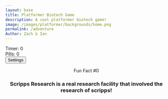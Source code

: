 ```yaml
---
layout: base
title: Platformer Biotech Game
description: A cool platformer biotech game!
image: /images/platformer/backgrounds/home.png
permalink: /adventure
Author: Zach & Ian
---
```


<style>
  body {
    overflow-x: hidden; 
  }
</style>

<div id="sidebar" class="sidebar" style="z-index: 9999">
</div>
<div id="leaderboardDropDown" class="leaderboardDropDown" style="z-index: 9999">
</div>

<audio id="Mushroom" src="{{site.baseurl}}/assets/audio/Mushroom.mp3" preload="auto"></audio>

<audio id="goombaDeath" src="{{site.baseurl}}/assets/audio/goomba-death.mp3" preload="auto"></audio>

<audio id ="PlayerJump" src="{{site.baseurl}}/assets/audio/mario-jump.mp3" preload="auto"></audio>

<audio id ="PlayerDeath" src="{{site.baseurl}}/assets/audio/MarioDeath.mp3" preload="auto"></audio>

<audio id ="coin" src="{{site.baseurl}}/assets/audio/coin.mp3" preload="auto"></audio>

<audio id="everlong" src="{{site.baseurl}}/assets/audio/everlong.mp3" preload="auto"></audio>

<audio id="Scripps" src="{{site.baseurl}}/assets/audio/El_Gigante_De_Hierro.mp3" preload="auto"></audio>

<audio id="EARFQUAKE" src="{{site.baseurl}}/assets/audio/EARFQUAKE.mp3" preload="auto"></audio>

<audio id="Noid" src="{{site.baseurl}}/assets/audio/Noid.mp3" preload="auto"></audio>

<audio id="SeeYouAgain" src="{{site.baseurl}}/assets/audio/SeeYouAgain.mp3" preload="auto"></audio>

<audio id="WUSYANAME" src="{{site.baseurl}}/assets/audio/WUSYANAME.mp3" preload="auto"></audio>

<audio id="regicide" src="{{site.baseurl}}/assets/audio/regicide.mp3" preload="auto"></audio>

<audio id ="stomp" src="{{site.baseurl}}/assets/audio/stomp2-93279.mp3" preload="auto"></audio>

<audio id = "boing" src ="{{site.baseurl}}/assets/audio/boing-101318.mp3" preload="auto"></audio>

<audio id = "flush" src ="{{site.baseurl}}/assets/audio/toilet-flushing.mp3" preload="auto"></audio>

<audio id = "laserSound" src ="{{site.baseurl}}/assets/audio/laser.mp3" preload="auto"></audio>

<audio id = "laserCharge" src ="{{site.baseurl}}/assets/audio/charging-laser.mp3" preload="auto"></audio>

<div id="canvasContainer">
  <div class="submenu">
    <div id="score">
        Timer: <span id="timeScore">0</span>
    </div>
    <div id="score">
        Pills: <span id="coinScore">0</span>
    </div>
    <div id="gameBegin" hidden>
        <button id="startGame">Start Game</button>
    </div>
    <div id="gameOver" hidden>
        <button id="restartGame">Restart</button>
    </div>
    <div id="settings"> 
       <button id="settings-button">Settings</button>
    </div>
  </div>
</div>

<div id="container">
    <header class="fun_facts">
    <p id="num">Fun Fact #0</p>
    <h3 id="fun_fact">Scripps Research is a real research facility that involved the research of scripps!</h3> 
    </header>
  </div>

<footer id="cut-story"></footer>

<script type="module">
 
    import GameSetup from '{{site.baseurl}}/assets/js/platformer/GameSetup.js';
    import GameControl from '{{site.baseurl}}/assets/js/platformer/GameControl.js';
    import SettingsControl from '{{site.baseurl}}/assets/js/platformer/SettingsControl.js';
    import GameEnv from '{{site.baseurl}}/assets/js/platformer/GameEnv.js';
    import startCutstory from '{{site.baseurl}}/assets/js/platformer/Cutstory.js';;


    import RandomEvent from '{{site.baseurl}}/assets/js/platformer/RandomEvent.js';

    GameSetup.initLevels("{{site.baseurl}}");
   
   GameControl.gameLoop();

    

    
    SettingsControl.initialize();

    
    startCutstory();
    RandomEvent();

    

    window.addEventListener('resize', GameEnv.resize);

</script>
